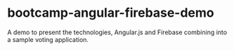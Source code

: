 bootcamp-angular-firebase-demo
==============================

A demo to present the technologies, Angular.js and Firebase combining into a sample voting application.
